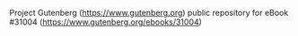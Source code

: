 Project Gutenberg (https://www.gutenberg.org) public repository for eBook #31004 (https://www.gutenberg.org/ebooks/31004)
